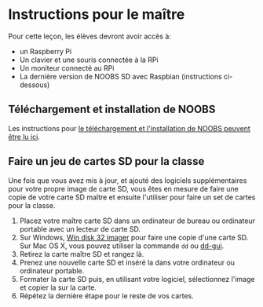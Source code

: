 # Instructions pour le maître

Pour cette leçon, les élèves devront avoir accès à:

- un Raspberry Pi
- Un clavier et une souris connectée à la RPi
- Un moniteur connecté au RPi
- La dernière version de NOOBS SD avec Raspbian (instructions ci-dessous)

## Téléchargement et installation de NOOBS

Les instructions pour [le téléchargement et l'installation de NOOBS peuvent être lu ici](https://github.com/raspberrypi/documentation/blob/master/installation/noobs.md).

## Faire un jeu de cartes SD pour la classe

Une fois que vous avez mis à jour, et ajouté des logiciels supplémentaires pour votre propre image de carte SD, vous êtes en mesure de faire une copie de votre carte SD maître et ensuite l'utiliser pour faire un set de cartes pour la classe.

1. Placez votre maître carte SD dans un ordinateur de bureau ou ordinateur portable avec un lecteur de carte SD.
1. Sur Windows, [Win disk 32 imager](http://sourceforge.net/projects/win32diskimager/) pour faire une copie d'une carte SD. Sur Mac OS X, vous pouvez utiliser la commande `dd` ou [dd-gui](http://www.gingerbeardman.com/dd-gui/).
1. Retirez la carte maître SD et rangez là.
1. Prenez une nouvelle carte SD et inséré la dans votre ordinateur ou ordinateur portable.
1. Formater la carte SD puis, en utilisant votre logiciel, sélectionnez l'image et copier la sur la carte.
1. Répétez la dernière étape pour le reste de vos cartes. 
